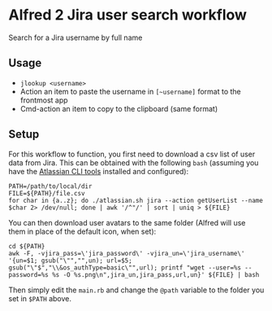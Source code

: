# Alfred 2 Jira user search workflow

Search for a Jira username by full name

## Usage

* `jlookup <username>`
* Action an item to paste the username in `[~username]` format to the frontmost app
* Cmd-action an item to copy to the clipboard (same format)

## Setup

For this workflow to function, you first need to download a csv list of user data from Jira.  This can be obtained with the following `bash` (assuming you have the [Atlassian CLI tools]( https://bobswift.atlassian.net/wiki/display/ACLI ) installed and configured):

```
PATH=/path/to/local/dir
FILE=${PATH}/file.csv
for char in {a..z}; do ./atlassian.sh jira --action getUserList --name $char 2> /dev/null; done | awk '/^"/' | sort | uniq > ${FILE}
```

You can then download user avatars to the same folder (Alfred will use them in place of the default icon, when set):

```
cd ${PATH}
awk -F, -vjira_pass=\'jira_password\' -vjira_un=\'jira_username\' '{un=$1; gsub("\"","",un); url=$5; gsub("\"$","\\&os_authType=basic\"",url); printf "wget --user=%s --password=%s %s -O %s.png\n",jira_un,jira_pass,url,un}' ${FILE} | bash
```

Then simply edit the `main.rb` and change the `@path` variable to the folder you set in `$PATH` above.
